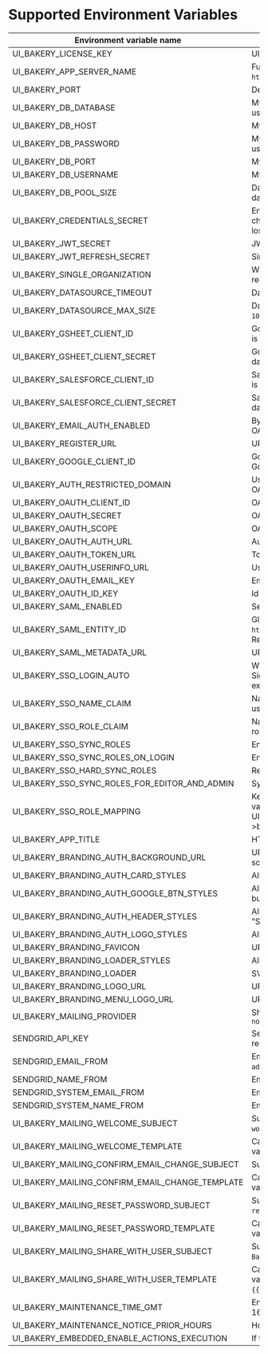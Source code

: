 # Supported Environment Variables
| Environment variable name                       | Description                                                                                                                                                                                       |
|-------------------------------------------------|---------------------------------------------------------------------------------------------------------------------------------------------------------------------------------------------------|
| UI_BAKERY_LICENSE_KEY                           | UI Bakery license key. To get your key [contact us](https://uibakery.io/contact-us).                                                                                                              |
| UI_BAKERY_APP_SERVER_NAME                       | Full domain address where UI Bakery is hosted. For example `https://bakery.mycompany.com`.                                                                                                        |
| UI_BAKERY_PORT                                  | Defines the port UI Bakery is run on.                                                                                                                                                             |
| UI_BAKERY_DB_DATABASE                           | MySQL database name, must be specified when external database is used.                                                                                                                            |
| UI_BAKERY_DB_HOST                               | MySQL host name, must be specified when external database is used.                                                                                                                                |
| UI_BAKERY_DB_PASSWORD                           | MySQL user password, must be specified when external database is used.                                                                                                                            |
| UI_BAKERY_DB_PORT                               | MySQL port, must be specified when external database is used.                                                                                                                                     |
| UI_BAKERY_DB_USERNAME                           | MySQL user name, must be specified when external database is used.                                                                                                                                |
| UI_BAKERY_DB_POOL_SIZE                          | Database connection pool size, can be specified when external database is used. Default value is `100`.                                                                                           |
| UI_BAKERY_CREDENTIALS_SECRET                    | Encryption key for data source credentials. Must be exactly 32 characters long. Changing this variable on existed instance may lead to losing access to already connected data source.            |
| UI_BAKERY_JWT_SECRET                            | JWT secret is used to sign user requests to UI Bakery API.                                                                                                                                        |
| UI_BAKERY_JWT_REFRESH_SECRET                    | Similar to `UI_BAKERY_JWT_SECRET` but for refresh token.                                                                                                                                          |                                                                 |
| UI_BAKERY_SINGLE_ORGANIZATION                   | When `true`, only one organization can exist. All other attempts to register new one will fail.                                                                                                   |
| UI_BAKERY_DATASOURCE_TIMEOUT                    | Datasource request timeout in milliseconds. Default value is `90000`.                                                                                                                             |
| UI_BAKERY_DATASOURCE_MAX_SIZE                   | Datasource request maximum response size in bytes. Default value is `102400000`.                                                                                                                  |
| UI_BAKERY_GSHEET_CLIENT_ID                      | Google Sheet API Client Id. Must be provided when GSheet datasource is required.                                                                                                                  |
| UI_BAKERY_GSHEET_CLIENT_SECRET                  | Google Sheet API Client Secret. Must be provided when GSheet datasource is required.                                                                                                              |
| UI_BAKERY_SALESFORCE_CLIENT_ID                  | Salesforce API Client Id. Must be provided when Salesforce datasource is required.                                                                                                                |
| UI_BAKERY_SALESFORCE_CLIENT_SECRET              | Salesforce API Client Secret. Must be provided when Salesforce datasource is required.                                                                                                            |
| UI_BAKERY_EMAIL_AUTH_ENABLED                    | By default is `true`. Can be set to `false` to allow authentication only with OAuth2 or SAML SSO.                                                                                                 |
| UI_BAKERY_REGISTER_URL                          | URL for UI Bakery Sign Up page. Default value is `/register`.                                                                                                                                     |
| UI_BAKERY_GOOGLE_CLIENT_ID                      | Google OAuth Client Id. Must be provided to enable authentication with Google.                                                                                                                    |
| UI_BAKERY_AUTH_RESTRICTED_DOMAIN                | Used to restrict which email addresses are allowed to authenticate with OAuth2. For example `mycompany.com`                                                                                       |
| UI_BAKERY_OAUTH_CLIENT_ID                       | OAuth2 client id.                                                                                                                                                                                 |
| UI_BAKERY_OAUTH_SECRET                          | OAuth2 client secret.                                                                                                                                                                             |
| UI_BAKERY_OAUTH_SCOPE                           | OAuth2 scope, space separated string.                                                                                                                                                             |
| UI_BAKERY_OAUTH_AUTH_URL                        | Authorization URL for OAuth2.                                                                                                                                                                     |
| UI_BAKERY_OAUTH_TOKEN_URL                       | Token endpoint URL for OAuth2.                                                                                                                                                                    |
| UI_BAKERY_OAUTH_USERINFO_URL                    | Userinfo endpoint URL for OAuth2.                                                                                                                                                                 |
| UI_BAKERY_OAUTH_EMAIL_KEY                       | Email key attribute name for OAuth2. Default is 'email'.                                                                                                                                          |
| UI_BAKERY_OAUTH_ID_KEY                          | Id key attribute name for OAuth2. Default is 'sub'.                                                                                                                                               |
| UI_BAKERY_SAML_ENABLED                          | Set to `true` to enable SAML authentication.                                                                                                                                                      |
| UI_BAKERY_SAML_ENTITY_ID                        | Global unique name (Entity ID) for SAML Entity. For example `http://adapplicationregistry.onmicrosoft.com/myorganization/myapp`. Required for SAML authentication.                                |
| UI_BAKERY_SAML_METADATA_URL                     | URL to SAML metadata XML. Required for SAML authentication.                                                                                                                                       |
| UI_BAKERY_SSO_LOGIN_AUTO                        | When `true`, SSO authentication flow starts as soon as a user opens Sign In or Sign up page. When `false`, a user must click `Login with SAML` explicitly.                                        |
| UI_BAKERY_SSO_NAME_CLAIM                        | Name of the custom attribute for SSO that will be used for UI Bakery user name. Default value is `name`.                                                                                          |
| UI_BAKERY_SSO_ROLE_CLAIM                        | Name of the custom attribute for SSO that will be used for UI Bakery role mapping. Default value is `role`.                                                                                       |
| UI_BAKERY_SSO_SYNC_ROLES                        | Enable roles synchronization from Identity Server to UI Bakery                                                                                                                                    |
| UI_BAKERY_SSO_SYNC_ROLES_ON_LOGIN               | Enable roles sync on login                                                                                                                                                                        |
| UI_BAKERY_SSO_HARD_SYNC_ROLES                   | Rewrite roles on sync                                                                                                                                                                             |
| UI_BAKERY_SSO_SYNC_ROLES_FOR_EDITOR_AND_ADMIN   | Sync roles for admin and editor user roles as well                                                                                                                                                |
| UI_BAKERY_SSO_ROLE_MAPPING                      | Key pair role mapping where a key is a SSO provider custom claim and value is UI Bakery role name, UI_BAKERY_SSO_ROLE_MAPPING=identityRoleName->bakeryRoleName,identityRoleName2->bakeryRoleName2 |
| UI_BAKERY_APP_TITLE                             | HTML `<title/>` tag content. Default value is `UI Bakery`.                                                                                                                                        |
| UI_BAKERY_BRANDING_AUTH_BACKGROUND_URL          | URL to image. Allows you to set custom background image for auth screen.                                                                                                                          |
| UI_BAKERY_BRANDING_AUTH_CARD_STYLES             | Allows you to set custom CSS styles for card on auth screen.                                         s                                                                                            |
| UI_BAKERY_BRANDING_AUTH_GOOGLE_BTN_STYLES       | Allows you to set custom CSS styles for "LOGIN WITH GOOGLE" button on auth screen.                                                                                                                |
| UI_BAKERY_BRANDING_AUTH_HEADER_STYLES           | Allows you to set custom CSS styles for headers ("Login" and "Signup") on auth screens.                                                                                                           |
| UI_BAKERY_BRANDING_AUTH_LOGO_STYLES             | Allows you to set custom CSS styles for logo on auth screens.                                                                                                                                     |
| UI_BAKERY_BRANDING_FAVICON                      | URL to image. Allows you to set custom favicon.                                                                                                                                                   |
| UI_BAKERY_BRANDING_LOADER_STYLES                | Allows you to set custom CSS styles for loader                                                                                                                                                    |
| UI_BAKERY_BRANDING_LOADER                       | SVG or HTML text. Allows you to set custom loader image.                                                                                                                                          |
| UI_BAKERY_BRANDING_LOGO_URL                     | URL to image. Allows you to replace UI Bakery logo.                                                                                                                                               |
| UI_BAKERY_BRANDING_MENU_LOGO_URL                | URL to image. Allows you to replace UI Bakery logo in menu.                                                                                                                                       |
| UI_BAKERY_MAILING_PROVIDER                      | Should be set to `sendgrid` to enable email messages. Default value is `noop`                                                                                                                     |
| SENDGRID_API_KEY                                | SendGrid API key. Required if transactional emails to users are required.                                                                                                                         |
| SENDGRID_EMAIL_FROM                             | Email sender address for welcome email. Default value is `admin@uibakery.io`.                                                                                                                     |
| SENDGRID_NAME_FROM                              | Email sender name for welcome email. Default value is `Admin`.                                                                                                                                    |
| SENDGRID_SYSTEM_EMAIL_FROM                      | Email sender address. Default value is `admin@uibakery.io`.                                                                                                                                       |
| SENDGRID_SYSTEM_NAME_FROM                       | Email sender name. Default value is `Admin`.                                                                                                                                                      |
| UI_BAKERY_MAILING_WELCOME_SUBJECT               | Subject for welcome email. Default value is `Welcome to UI Bakery workspace`.                                                                                                                     |
| UI_BAKERY_MAILING_WELCOME_TEMPLATE              | Can be HTML string or SendGrid email template ID. Supported variables: `{{userName}}` and `{{userEmail}}`.                                                                                        |
| UI_BAKERY_MAILING_CONFIRM_EMAIL_CHANGE_SUBJECT  | Subject for email change email. Default value is `Change email request`.                                                                                                                          |
| UI_BAKERY_MAILING_CONFIRM_EMAIL_CHANGE_TEMPLATE | Can be HTML string or SendGrid email template ID. Supported variables: `{{userName}}`, `{{userEmail}}` and `{{changeEmailUrl}}`.                                                                  |
| UI_BAKERY_MAILING_RESET_PASSWORD_SUBJECT        | Subject for password reset email. Default value is `Reset password request`.                                                                                                                      |
| UI_BAKERY_MAILING_RESET_PASSWORD_TEMPLATE       | Can be HTML string or SendGrid email template ID. Supported variables: `{{userName}}`, `{{userEmail}}` and `{{resetPasswordUrl}}`.                                                                |
| UI_BAKERY_MAILING_SHARE_WITH_USER_SUBJECT       | Subject for inviting user email. Default value is `You are invited to UI Bakery workspace`.                                                                                                       |
| UI_BAKERY_MAILING_SHARE_WITH_USER_TEMPLATE      | Can be HTML string or SendGrid email template ID. Supported variables: `{{userName}}`, `{{userEmail}}`, `{{organizationUrl}}` and `{{organizationName}}`.                                         |
| UI_BAKERY_MAINTENANCE_TIME_GMT                  | Enables maintenance mode notice, format - Wed Sep 28 2022 16:08:13 GMT+0100                                                                                                                       |
| UI_BAKERY_MAINTENANCE_NOTICE_PRIOR_HOURS        | How many hours prior to maintenance the notice must be shown                                                                                                                                      |
| UI_BAKERY_EMBEDDED_ENABLE_ACTIONS_EXECUTION     | If true, allows calling actions when UI Bakery is embedded in an iframe                                   |
